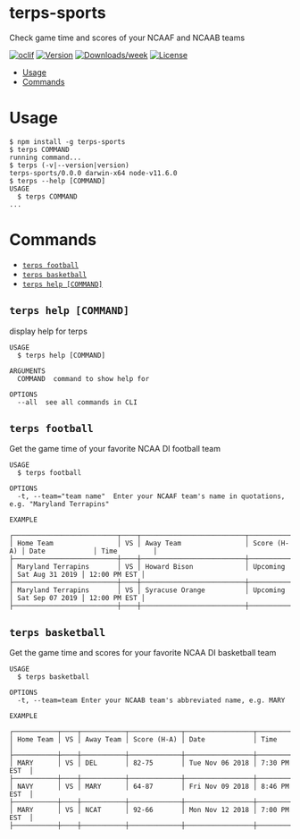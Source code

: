 terps-sports
============

Check game time and scores of your NCAAF and NCAAB teams

[![oclif](https://img.shields.io/badge/cli-oclif-brightgreen.svg)](https://oclif.io)
[![Version](https://img.shields.io/npm/v/terps-sports.svg)](https://npmjs.org/package/terps-sports)
[![Downloads/week](https://img.shields.io/npm/dw/terps-sports.svg)](https://npmjs.org/package/terps-sports)
[![License](https://img.shields.io/npm/l/terps-sports.svg)](https://github.com/bcree11/terps-sports-cli/blob/master/package.json)

<!-- toc -->
* [Usage](#usage)
* [Commands](#commands)
<!-- tocstop -->
# Usage
<!-- usage -->
```sh-session
$ npm install -g terps-sports
$ terps COMMAND
running command...
$ terps (-v|--version|version)
terps-sports/0.0.0 darwin-x64 node-v11.6.0
$ terps --help [COMMAND]
USAGE
  $ terps COMMAND
...
```
<!-- usagestop -->
# Commands
<!-- commands -->
* [`terps football`](#terps-football)
* [`terps basketball`](#terps-basketball)
* [`terps help [COMMAND]`](#terps-help-command)

## `terps help [COMMAND]`

display help for terps

```
USAGE
  $ terps help [COMMAND]

ARGUMENTS
  COMMAND  command to show help for

OPTIONS
  --all  see all commands in CLI
```

## `terps football`

Get the game time of your favorite NCAA DI football team

```
USAGE
  $ terps football

OPTIONS
  -t, --team="team name"  Enter your NCAAF team's name in quotations, e.g. "Maryland Terrapins"

EXAMPLE

┌──────────────────────────┬────┬──────────────────────────┬─────────────┬─────────────────┬──────────────┐
│ Home Team                │ VS │ Away Team                │ Score (H-A) │ Date            │ Time         │
├──────────────────────────┼────┼──────────────────────────┼─────────────┼─────────────────┼──────────────┤
│ Maryland Terrapins       │ VS │ Howard Bison             │ Upcoming    │ Sat Aug 31 2019 │ 12:00 PM EST │
├──────────────────────────┼────┼──────────────────────────┼─────────────┼─────────────────┼──────────────┤
│ Maryland Terrapins       │ VS │ Syracuse Orange          │ Upcoming    │ Sat Sep 07 2019 │ 12:00 PM EST │
├──────────────────────────┼────┼──────────────────────────┼─────────────┼─────────────────┼──────────────┤
```

## `terps basketball`

Get the game time and scores for your favorite NCAA DI basketball team

```
USAGE
  $ terps basketball

OPTIONS
  -t, --team=team Enter your NCAAB team's abbreviated name, e.g. MARY

EXAMPLE

┌───────────┬────┬───────────┬─────────────┬─────────────────┬──────────────┐
│ Home Team │ VS │ Away Team │ Score (H-A) │ Date            │ Time         │
├───────────┼────┼───────────┼─────────────┼─────────────────┼──────────────┤
│ MARY      │ VS │ DEL       │ 82-75       │ Tue Nov 06 2018 │ 7:30 PM EST  │
├───────────┼────┼───────────┼─────────────┼─────────────────┼──────────────┤
│ NAVY      │ VS │ MARY      │ 64-87       │ Fri Nov 09 2018 │ 8:46 PM EST  │
├───────────┼────┼───────────┼─────────────┼─────────────────┼──────────────┤
│ MARY      │ VS │ NCAT      │ 92-66       │ Mon Nov 12 2018 │ 7:00 PM EST  │
├───────────┼────┼───────────┼─────────────┼─────────────────┼──────────────┤
```
<!-- commandsstop -->
